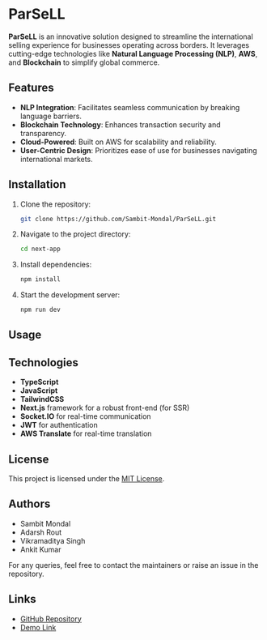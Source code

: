# ParSeLL

**ParSeLL** is an innovative solution designed to streamline the international selling experience for businesses operating across borders. It leverages cutting-edge technologies like **Natural Language Processing (NLP)**, **AWS**, and **Blockchain** to simplify global commerce.

## Features

- **NLP Integration**: Facilitates seamless communication by breaking language barriers.
- **Blockchain Technology**: Enhances transaction security and transparency.
- **Cloud-Powered**: Built on AWS for scalability and reliability.
- **User-Centric Design**: Prioritizes ease of use for businesses navigating international markets.

## Installation

1. Clone the repository:
   ```bash
   git clone https://github.com/Sambit-Mondal/ParSeLL.git
   ```
   
2. Navigate to the project directory:
   ```bash
   cd next-app
   ```
   
3. Install dependencies:
   ```bash
   npm install
   ```
  
4. Start the development server:
   ```bash
   npm run dev
   ```


## Usage



## Technologies

- **TypeScript**
- **JavaScript**
- **TailwindCSS**
- **Next.js** framework for a robust front-end (for SSR)
- **Socket.IO** for real-time communication
- **JWT** for authentication
- **AWS Translate** for real-time translation

## License

This project is licensed under the [MIT License](https://github.com/Sambit-Mondal/ParSeLL/blob/main/LICENSE).

## Authors

- Sambit Mondal
- Adarsh Rout
- Vikramaditya Singh
- Ankit Kumar

For any queries, feel free to contact the maintainers or raise an issue in the repository.

## Links

- [GitHub Repository](https://github.com/Sambit-Mondal/ParSeLL)
- [Demo Link](https://drive.google.com/file/d/1xjyQuypsoHbH9zfd8MEWBOin1HKnSEZ1/view?usp=drive_link)
